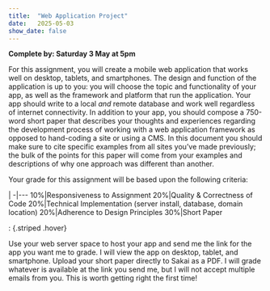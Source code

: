 ```yaml
---
title:  "Web Application Project"
date:   2025-05-03
show_date: false
---
```

**Complete by: Saturday 3 May at 5pm**

For this assignment, you will create a mobile web application that works well on desktop, tablets, and smartphones. The design and function of the application is up to you: you will choose the topic and functionality of your app, as well as the framework and platform that run the application. Your app should write to a local *and* remote database and work well regardless of internet connectivity. In addition to your app, you should compose a 750-word short paper that describes your thoughts and experiences regarding the development process of working with a web application framework as opposed to hand-coding a site or using a CMS. In this document you should make sure to cite specific examples from all sites you’ve made previously; the bulk of the points for this paper will come from your examples and descriptions of why one approach was different than another.

Your grade for this assignment will be based upon the following criteria:

|
-|---
10%|Responsiveness to Assignment
20%|Quality & Correctness of Code
20%|Technical Implementation (server install, database, domain location)
20%|Adherence to Design Principles
30%|Short Paper

: {.striped .hover}

Use your web server space to host your app and send me the link for the app you want me to grade. I will view the app on desktop, tablet, and smartphone. Upload your short paper directly to Sakai as a PDF. I will grade whatever is available at the link you send me, but I will not accept multiple emails from you. This is worth getting right the first time!
